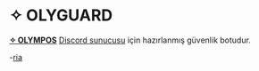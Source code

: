 # ✧ OLYGUARD

[**✧ OLYMPOS**](https://www.olymposweb.com) [Discord sunucusu](https://discord.gg/5bzJr2d) için hazırlanmış güvenlik botudur.


-[ria](https://www.olymposweb.com/yetkililer/ria) 